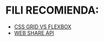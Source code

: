 # FILI RECOMIENDA:

- [CSS GRID VS FLEXBOX](https://goo.gl/1dGZc9)
- [WEB SHARE API](https://goo.gl/9UmFNh)
